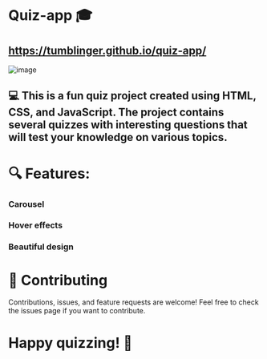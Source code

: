 # Quiz-app 🎓
## https://tumblinger.github.io/quiz-app/
![image](https://user-images.githubusercontent.com/77502878/235325239-2053b429-0566-4e61-9c4f-9591fa4e6820.png)

## 💻 This is a fun quiz project created using HTML, CSS, and JavaScript. The project contains several quizzes with interesting questions that will test your knowledge on various topics.

# 🔍 Features:
### Carousel
### Hover effects
### Beautiful design

# 🤝 Contributing
Contributions, issues, and feature requests are welcome! Feel free to check the issues page if you want to contribute.

# Happy quizzing! 🎉
